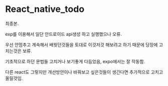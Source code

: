 # React_native_todo

최종본.

exp를 이용해서 일단 안드로이드 api생성 하고 실행했으나 오류.

우선 안멈추고 계속해서 배웟던것들을 토대로 이것저것 해보려고 하기 때문에 당장에 고치는것은 보류.

기초적으로 하던 문법들 고치거나 보기좋게 다듬었음, expo에서는 잘 작동함.

다른 react도 그렇지만 개선방안이나 바꿔보고 싶은것들이 생긴다면 추가적으로 고치고 올릴것임.
